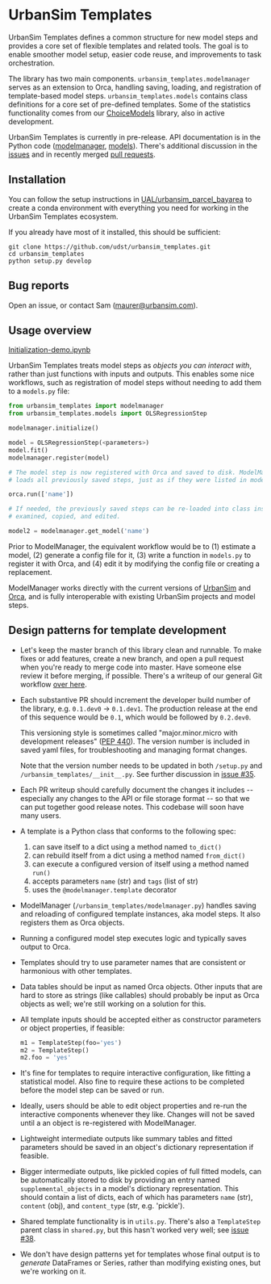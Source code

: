 # UrbanSim Templates

UrbanSim Templates defines a common structure for new model steps and provides a core set of flexible templates and related tools. The goal is to enable smoother model setup, easier code reuse, and improvements to task orchestration. 

The library has two main components. `urbansim_templates.modelmanager` serves as an extension to Orca, handling saving, loading, and registration of template-based model steps. `urbansim_templates.models` contains class definitions for a core set of pre-defined templates. Some of the statistics functionality comes from our [ChoiceModels](https://github.com/UDST/choicemodels/) library, also in active development.

UrbanSim Templates is currently in pre-release. API documentation is in the Python code ([modelmanager](https://github.com/UDST/urbansim_templates/blob/master/urbansim_templates/modelmanager.py), [models](https://github.com/UDST/urbansim_templates/tree/master/urbansim_templates/models)). There's additional discussion in the [issues](https://github.com/UDST/urbansim_templates/issues?utf8=✓&q=is%3Aissue) and in recently merged [pull requests](https://github.com/UDST/urbansim_templates/pulls?utf8=✓&q=is%3Apr). 


## Installation

You can follow the setup instructions in [UAL/urbansim_parcel_bayarea](https://github.com/ual/urbansim_parcel_bayarea) to create a conda environment with everything you need for working in the UrbanSim Templates ecosystem.

If you already have most of it installed, this should be sufficient:

```
git clone https://github.com/udst/urbansim_templates.git
cd urbansim_templates
python setup.py develop
```


## Bug reports

Open an issue, or contact Sam (maurer@urbansim.com).


## Usage overview

[Initialization-demo.ipynb](https://github.com/UDST/public-template-workspace/blob/master/notebooks-sam/2018-07-initialization-demo.ipynb)

UrbanSim Templates treats model steps as _objects you can interact with_, rather than just functions with inputs and outputs. This enables some nice workflows, such as registration of model steps without needing to add them to a `models.py` file:

```py
from urbansim_templates import modelmanager
from urbansim_templates.models import OLSRegressionStep

modelmanager.initialize()

model = OLSRegressionStep(<parameters>)
model.fit()
modelmanager.register(model)

# The model step is now registered with Orca and saved to disk. ModelManager tracks and
# loads all previously saved steps, just as if they were listed in models.py.

orca.run(['name'])

# If needed, the previously saved steps can be re-loaded into class instances that can be 
# examined, copied, and edited.

model2 = modelmanager.get_model('name')
```

Prior to ModelManager, the equivalent workflow would be to (1) estimate a model, (2) generate a config file for it, (3) write a function in `models.py` to register it with Orca, and (4) edit it by modifying the config file or creating a replacement.

ModelManager works directly with the current versions of [UrbanSim](https://github.com/udst/urbansim) and [Orca](https://github.com/udst/orca), and is fully interoperable with existing UrbanSim projects and model steps. 


## Design patterns for template development

- Let's keep the master branch of this library clean and runnable. To make fixes or add features, create a new branch, and open a pull request when you're ready to merge code into master. Have someone else review it before merging, if possible. There's a writeup of our general Git workflow [over here](https://github.com/ual/urbansim_parcel_bayarea/wiki/Git-workflows-and-tips).

- Each substantive PR should increment the developer build number of the library, e.g. `0.1.dev0` -> `0.1.dev1`. The production release at the end of this sequence would be `0.1`, which would be followed by `0.2.dev0`. 

   This versioning style is sometimes called "major.minor.micro with development releases" ([PEP 440](https://www.python.org/dev/peps/pep-0440/)). The version number is included in saved yaml files, for troubleshooting and managing format changes.

   Note that the version number needs to be updated in both `/setup.py` and `/urbansim_templates/__init__.py`. See further discussion in [issue #35](https://github.com/UDST/urbansim_templates/issues/35).

- Each PR writeup should carefully document the changes it includes -- especially any changes to the API or file storage format -- so that we can put together good release notes. This codebase will soon have many users.

- A template is a Python class that conforms to the following spec:

   1. can save itself to a dict using a method named `to_dict()`  
   2. can rebuild itself from a dict using a method named `from_dict()`  
   3. can execute a configured version of itself using a method named `run()`  
   4. accepts parameters `name` (str) and `tags` (list of str)
   5. uses the `@modelmanager.template` decorator

- ModelManager (`/urbansim_templates/modelmanager.py`) handles saving and reloading of configured template instances, aka model steps. It also registers them as Orca objects. 

- Running a configured model step executes logic and typically saves output to Orca.

- Templates should try to use parameter names that are consistent or harmonious with other templates.

- Data tables should be input as named Orca objects. Other inputs that are hard to store as strings (like callables) should probably be input as Orca objects as well; we're still working on a solution for this.

- All template inputs should be accepted either as constructor parameters or object properties, if feasible:

    ```py
    m1 = TemplateStep(foo='yes')
    m2 = TemplateStep()
    m2.foo = 'yes'
    ```

- It's fine for templates to require interactive configuration, like fitting a statistical model. Also fine to require these actions to be completed before the model step can be saved or run.

- Ideally, users should be able to edit object properties and re-run the interactive components whenever they like. Changes will not be saved until a an object is re-registered with ModelManager.

- Lightweight intermediate outputs like summary tables and fitted parameters should be saved in an object's dictionary representation if feasible.

- Bigger intermediate outputs, like pickled copies of full fitted models, can be automatically stored to disk by providing an entry named `supplemental_objects` in a model's dictionary representation. This should contain a list of dicts, each of which has parameters `name` (str), `content` (obj), and `content_type` (str, e.g. 'pickle').

- Shared template functionality is in `utils.py`. There's also a `TemplateStep` parent class in `shared.py`, but this hasn't worked very well; see [issue #38](https://github.com/UDST/urbansim_templates/issues/38).

- We don't have design patterns yet for templates whose final output is to _generate_ DataFrames or Series, rather than modifying existing ones, but we're working on it.
